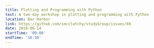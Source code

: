 ```yaml
---
title: Plotting and Programming with Python
text: A two-day workshop in plotting and programming with Python
location: Bar Harbor
link: https://github.com/smcclatchy/studyGroup/issues/69
date: 2018-06-14
startTime: '09:00'
endTime: '16:30'
---
```

